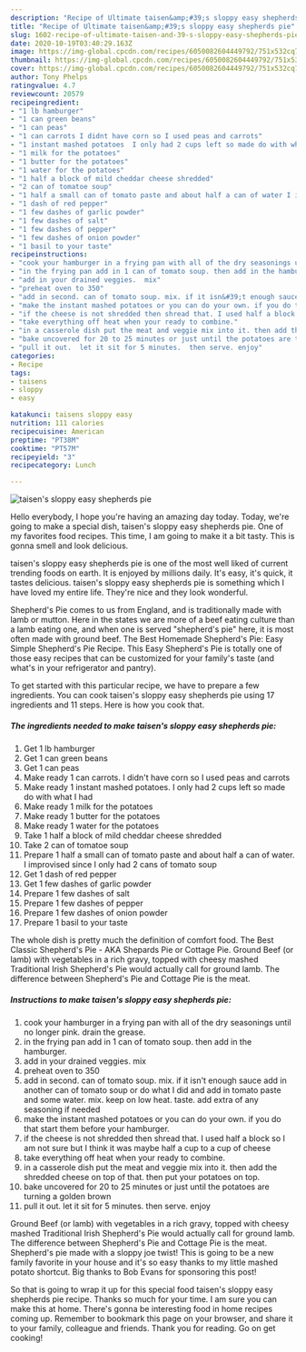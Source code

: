 ```yaml
---
description: "Recipe of Ultimate taisen&amp;#39;s sloppy easy shepherds pie"
title: "Recipe of Ultimate taisen&amp;#39;s sloppy easy shepherds pie"
slug: 1602-recipe-of-ultimate-taisen-and-39-s-sloppy-easy-shepherds-pie
date: 2020-10-19T03:40:29.163Z
image: https://img-global.cpcdn.com/recipes/6050082604449792/751x532cq70/taisens-sloppy-easy-shepherds-pie-recipe-main-photo.jpg
thumbnail: https://img-global.cpcdn.com/recipes/6050082604449792/751x532cq70/taisens-sloppy-easy-shepherds-pie-recipe-main-photo.jpg
cover: https://img-global.cpcdn.com/recipes/6050082604449792/751x532cq70/taisens-sloppy-easy-shepherds-pie-recipe-main-photo.jpg
author: Tony Phelps
ratingvalue: 4.7
reviewcount: 20579
recipeingredient:
- "1 lb hamburger"
- "1 can green beans"
- "1 can peas"
- "1 can carrots I didnt have corn so I used peas and carrots"
- "1 instant mashed potatoes  I only had 2 cups left so made do with what I had"
- "1 milk for the potatoes"
- "1 butter for the potatoes"
- "1 water for the potatoes"
- "1 half a block of mild cheddar cheese shredded"
- "2 can of tomatoe soup"
- "1 half a small can of tomato paste and about half a can of water I improvised since I only had 2 cans of tomato soup"
- "1 dash of red pepper"
- "1 few dashes of garlic powder"
- "1 few dashes of salt"
- "1 few dashes of pepper"
- "1 few dashes of onion powder"
- "1 basil to your taste"
recipeinstructions:
- "cook your hamburger in a frying pan with all of the dry seasonings until no longer pink. drain the grease."
- "in the frying pan add in 1 can of tomato soup. then add in the hamburger."
- "add in your drained veggies.  mix"
- "preheat oven to 350"
- "add in second. can of tomato soup. mix. if it isn&#39;t enough sauce add in another can of tomato soup or do what I did and add in tomato paste and some water. mix. keep on low heat. taste. add extra of any seasoning if needed"
- "make the instant mashed potatoes or you can do your own. if you do that start them before your hamburger."
- "if the cheese is not shredded then shread that. I used half a block so I am not sure but I think it was maybe half a cup to a cup of cheese"
- "take everything off heat when your ready to combine."
- "in a casserole dish put the meat and veggie mix into it. then add the shredded cheese on top of that. then put your potatoes on top."
- "bake uncovered for 20 to 25 minutes or just until the potatoes are turning a golden brown"
- "pull it out.  let it sit for 5 minutes.  then serve. enjoy"
categories:
- Recipe
tags:
- taisens
- sloppy
- easy

katakunci: taisens sloppy easy 
nutrition: 111 calories
recipecuisine: American
preptime: "PT38M"
cooktime: "PT57M"
recipeyield: "3"
recipecategory: Lunch

---
```



![taisen&#39;s sloppy easy shepherds pie](https://img-global.cpcdn.com/recipes/6050082604449792/751x532cq70/taisens-sloppy-easy-shepherds-pie-recipe-main-photo.jpg)

Hello everybody, I hope you're having an amazing day today. Today, we're going to make a special dish, taisen&#39;s sloppy easy shepherds pie. One of my favorites food recipes. This time, I am going to make it a bit tasty. This is gonna smell and look delicious.

taisen&#39;s sloppy easy shepherds pie is one of the most well liked of current trending foods on earth. It is enjoyed by millions daily. It's easy, it's quick, it tastes delicious. taisen&#39;s sloppy easy shepherds pie is something which I have loved my entire life. They're nice and they look wonderful.

Shepherd&#39;s Pie comes to us from England, and is traditionally made with lamb or mutton. Here in the states we are more of a beef eating culture than a lamb eating one, and when one is served &#34;shepherd&#39;s pie&#34; here, it is most often made with ground beef. The Best Homemade Shepherd&#39;s Pie: Easy Simple Shepherd&#39;s Pie Recipe. This Easy Shepherd&#39;s Pie is totally one of those easy recipes that can be customized for your family&#39;s taste (and what&#39;s in your refrigerator and pantry).


To get started with this particular recipe, we have to prepare a few ingredients. You can cook taisen&#39;s sloppy easy shepherds pie using 17 ingredients and 11 steps. Here is how you cook that.

<!--inarticleads1-->

##### The ingredients needed to make taisen&#39;s sloppy easy shepherds pie:

1. Get 1 lb hamburger
1. Get 1 can green beans
1. Get 1 can peas
1. Make ready 1 can carrots. I didn&#39;t have corn so I used peas and carrots
1. Make ready 1 instant mashed potatoes.  I only had 2 cups left so made do with what I had
1. Make ready 1 milk for the potatoes
1. Make ready 1 butter for the potatoes
1. Make ready 1 water for the potatoes
1. Take 1 half a block of mild cheddar cheese shredded
1. Take 2 can of tomatoe soup
1. Prepare 1 half a small can of tomato paste and about half a can of water. I improvised since I only had 2 cans of tomato soup
1. Get 1 dash of red pepper
1. Get 1 few dashes of garlic powder
1. Prepare 1 few dashes of salt
1. Prepare 1 few dashes of pepper
1. Prepare 1 few dashes of onion powder
1. Prepare 1 basil to your taste


The whole dish is pretty much the definition of comfort food. The Best Classic Shepherd&#39;s Pie - AKA Shepards Pie or Cottage Pie. Ground Beef (or lamb) with vegetables in a rich gravy, topped with cheesy mashed Traditional Irish Shepherd&#39;s Pie would actually call for ground lamb. The difference between Shepherd&#39;s Pie and Cottage Pie is the meat. 

<!--inarticleads2-->

##### Instructions to make taisen&#39;s sloppy easy shepherds pie:

1. cook your hamburger in a frying pan with all of the dry seasonings until no longer pink. drain the grease.
1. in the frying pan add in 1 can of tomato soup. then add in the hamburger.
1. add in your drained veggies.  mix
1. preheat oven to 350
1. add in second. can of tomato soup. mix. if it isn&#39;t enough sauce add in another can of tomato soup or do what I did and add in tomato paste and some water. mix. keep on low heat. taste. add extra of any seasoning if needed
1. make the instant mashed potatoes or you can do your own. if you do that start them before your hamburger.
1. if the cheese is not shredded then shread that. I used half a block so I am not sure but I think it was maybe half a cup to a cup of cheese
1. take everything off heat when your ready to combine.
1. in a casserole dish put the meat and veggie mix into it. then add the shredded cheese on top of that. then put your potatoes on top.
1. bake uncovered for 20 to 25 minutes or just until the potatoes are turning a golden brown
1. pull it out.  let it sit for 5 minutes.  then serve. enjoy


Ground Beef (or lamb) with vegetables in a rich gravy, topped with cheesy mashed Traditional Irish Shepherd&#39;s Pie would actually call for ground lamb. The difference between Shepherd&#39;s Pie and Cottage Pie is the meat. Shepherd&#39;s pie made with a sloppy joe twist! This is going to be a new family favorite in your house and it&#39;s so easy thanks to my little mashed potato shortcut. Big thanks to Bob Evans for sponsoring this post! 

So that is going to wrap it up for this special food taisen&#39;s sloppy easy shepherds pie recipe. Thanks so much for your time. I am sure you can make this at home. There's gonna be interesting food in home recipes coming up. Remember to bookmark this page on your browser, and share it to your family, colleague and friends. Thank you for reading. Go on get cooking!
